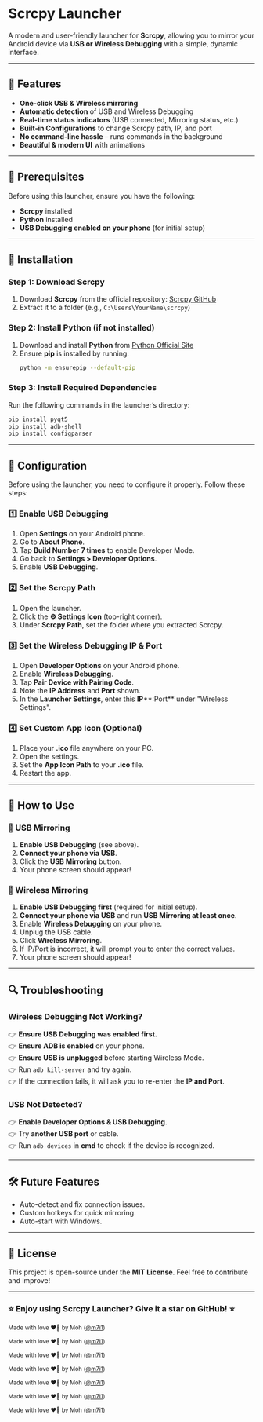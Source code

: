 # Scrcpy Launcher

A modern and user-friendly launcher for **Scrcpy**, allowing you to mirror your Android device via **USB or Wireless Debugging** with a simple, dynamic interface.

---

## 🚀 Features

- **One-click USB & Wireless mirroring**
- **Automatic detection** of USB and Wireless Debugging
- **Real-time status indicators** (USB connected, Mirroring status, etc.)
- **Built-in Configurations** to change Scrcpy path, IP, and port
- **No command-line hassle** – runs commands in the background
- **Beautiful & modern UI** with animations

---

## 💅 Prerequisites

Before using this launcher, ensure you have the following:
- **Scrcpy** installed
- **Python** installed
- **USB Debugging enabled on your phone** (for initial setup)

---

## 👅 Installation

### Step 1: Download Scrcpy

1. Download **Scrcpy** from the official repository: [Scrcpy GitHub](https://github.com/Genymobile/scrcpy/releases)
2. Extract it to a folder (e.g., `C:\Users\YourName\scrcpy`)

### Step 2: Install Python (if not installed)

1. Download and install **Python** from [Python Official Site](https://www.python.org/downloads/)
2. Ensure **pip** is installed by running:
   ```sh
   python -m ensurepip --default-pip
   ```

### Step 3: Install Required Dependencies

Run the following commands in the launcher’s directory:

```sh
pip install pyqt5
pip install adb-shell
pip install configparser
```

---

## 🔧 Configuration

Before using the launcher, you need to configure it properly. Follow these steps:

### 1️⃣ Enable USB Debugging

1. Open **Settings** on your Android phone.
2. Go to **About Phone**.
3. Tap **Build Number** **7 times** to enable Developer Mode.
4. Go back to **Settings > Developer Options**.
5. Enable **USB Debugging**.

### 2️⃣ Set the Scrcpy Path

1. Open the launcher.
2. Click the **⚙️ Settings Icon** (top-right corner).
3. Under **Scrcpy Path**, set the folder where you extracted Scrcpy.

### 3️⃣ Set the Wireless Debugging IP & Port

1. Open **Developer Options** on your Android phone.
2. Enable **Wireless Debugging**.
3. Tap **Pair Device with Pairing Code**.
4. Note the **IP Address** and **Port** shown.
5. In the **Launcher Settings**, enter this **IP**\*\*:Port\*\* under "Wireless Settings".

### 4️⃣ Set Custom App Icon (Optional)

1. Place your **.ico** file anywhere on your PC.
2. Open the settings.
3. Set the **App Icon Path** to your **.ico** file.
4. Restart the app.

---

## 📰 How to Use

### **🐐 USB Mirroring**

1. **Enable USB Debugging** (see above).
2. **Connect your phone via USB**.
3. Click the **USB Mirroring** button.
4. Your phone screen should appear!

### **📶 Wireless Mirroring**

1. **Enable USB Debugging first** (required for initial setup).
2. **Connect your phone via USB** and run **USB Mirroring at least once**.
3. Enable **Wireless Debugging** on your phone.
4. Unplug the USB cable.
5. Click **Wireless Mirroring**.
6. If IP/Port is incorrect, it will prompt you to enter the correct values.
7. Your phone screen should appear!

---

## 🔍 Troubleshooting

### **Wireless Debugging Not Working?**

👉 **Ensure USB Debugging was enabled first.**  
👉 **Ensure ADB is enabled** on your phone.  
👉 **Ensure USB is unplugged** before starting Wireless Mode.  
👉 Run `adb kill-server` and try again.  
👉 If the connection fails, it will ask you to re-enter the **IP and Port**.

### **USB Not Detected?**

👉 **Enable Developer Options & USB Debugging**.  
👉 Try **another USB port** or cable.  
👉 Run `adb devices` in **cmd** to check if the device is recognized.

---

## 🛠️ Future Features

- Auto-detect and fix connection issues.  
- Custom hotkeys for quick mirroring.  
- Auto-start with Windows.

---

## 🐝 License

This project is open-source under the **MIT License**. Feel free to contribute and improve!

---

### ⭐ Enjoy using Scrcpy Launcher? Give it a star on GitHub! ⭐




<p><small>Made with love ❤️‍🔥 by Moh (<a href="https://discord.com">@m7i1</a>)</small></p>

<p><small>Made with love ❤️‍🔥 by Moh (<a href="https://discord.com">@m7i1</a>)</small></p>

<p><small>Made with love ❤️‍🔥 by Moh (<a href="https://discord.com">@m7i1</a>)</small></p>

<p><small>Made with love ❤️‍🔥 by Moh (<a href="https://discord.com">@m7i1</a>)</small></p>

<p><small>Made with love ❤️‍🔥 by Moh (<a href="https://discord.com">@m7i1</a>)</small></p>

<p><small>Made with love ❤️‍🔥 by Moh (<a href="https://discord.com">@m7i1</a>)</small></p>

<p><small>Made with love ❤️‍🔥 by Moh (<a href="https://discord.com">@m7i1</a>)</small></p>
